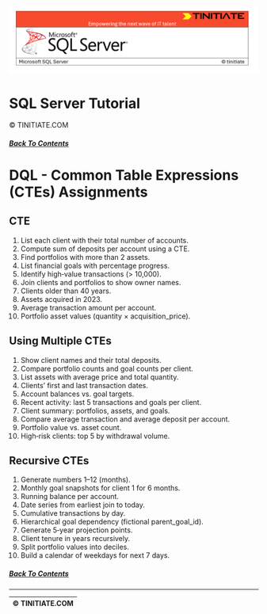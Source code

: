 ![SQL Server Tinitiate Image](../../../sqlserver-sql/sqlserver.png)

# SQL Server Tutorial
&copy; TINITIATE.COM

##### [Back To Contents](./README.md)

# DQL - Common Table Expressions (CTEs) Assignments

## CTE
1. List each client with their total number of accounts.
2. Compute sum of deposits per account using a CTE.
3. Find portfolios with more than 2 assets.
4. List financial goals with percentage progress.
5. Identify high‐value transactions (> 10,000).
6. Join clients and portfolios to show owner names.
7. Clients older than 40 years.
8. Assets acquired in 2023.
9. Average transaction amount per account.
10. Portfolio asset values (quantity × acquisition_price).

## Using Multiple CTEs
1. Show client names and their total deposits.
2. Compare portfolio counts and goal counts per client.
3. List assets with average price and total quantity.
4. Clients’ first and last transaction dates.
5. Account balances vs. goal targets.
6. Recent activity: last 5 transactions and goals per client.
7. Client summary: portfolios, assets, and goals.
8. Compare average transaction and average deposit per account.
9. Portfolio value vs. asset count.
10. High‐risk clients: top 5 by withdrawal volume.

## Recursive CTEs
1. Generate numbers 1–12 (months).
2. Monthly goal snapshots for client 1 for 6 months.
3. Running balance per account.
4. Date series from earliest join to today.
5. Cumulative transactions by day.
6. Hierarchical goal dependency (fictional parent_goal_id).
7. Generate 5‐year projection points.
8. Client tenure in years recursively.
9. Split portfolio values into deciles.
10. Build a calendar of weekdays for next 7 days.

##### [Back To Contents](./README.md)
***
| &copy; TINITIATE.COM |
|----------------------|
